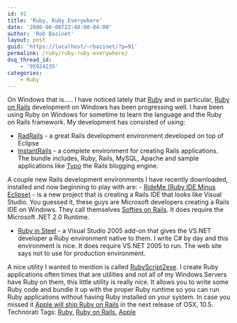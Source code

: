 ```yaml
---
id: 91
title: 'Ruby, Ruby Everywhere'
date: '2006-08-08T22:40:00-04:00'
author: 'Rob Bazinet'
layout: post
guid: 'https://localhost/~rbazinet/?p=91'
permalink: /ruby/ruby-ruby-everywhere/
dsq_thread_id:
    - '95924235'
categories:
    - Ruby
---
```


On Windows that is..... I have noticed lately that [Ruby](https://www.ruby-lang.org/en/) and in particular, [Ruby on Rails](https://www.rubyonrails.org) development on Windows has been progressing well. I have been using Ruby on Windows for sometime to learn the language and the Ruby on Rails framework. My development has consisted of using:

- [RadRails](https://www.radrails.org/) - a great Rails development environment developed on top of Eclipse
- [InstantRails](https://instantrails.rubyforge.org/wiki/wiki.pl) - a complete environment for creating Rails applications. The bundle includes, Ruby, Rails, MySQL, Apache and sample applications like [Typo](https://www.typosphere.org/) the Rails blogging engine.
 
 A couple new Rails development environments I have recently downloaded, installed and now beginning to play with are: - [RideMe (Ruby IDE Minus Eclipse)](https://www.projectrideme.com/) - is a new project that is creating a Rails IDE that looks like Visual Studio. You guessed it, these guys are Microsoft developers creating a Rails IDE on Windows. They call themselves [Softies on Rails](https://softiesonrails.com/). It does require the Microsoft .NET 2.0 Runtime.
- [Ruby in Steel](https://www.sapphiresteel.com/) - a Visual Studio 2005 add-on that gives the VS.NET developer a Ruby environment native to them. I write C# by day and this environment is nice. It does require VS.NET 2005 to run. The web site says not to use for production environment.
 
 A nice utility I wanted to mention is called [RubyScript2exe](https://rubyforge.org/projects/rubyscript2exe/). I create Ruby applications often times that are utilities and not all of my Windows Servers have Ruby on them, this little utility is really nice. It allows you to write some Ruby code and bundle it up with the proper Ruby runtime so you can run Ruby applications without having Ruby installed on your system. In case you missed it [Apple will ship Ruby on Rails](https://www.apple.com/server/macosx/leopard/more.html) in the next release of OSX, 10.5. Technorati Tags: [Ruby](https://technorati.com/tag/Ruby), [Ruby on Rails](https://technorati.com/tag/Ruby%20on%20Rails), [Apple](https://technorati.com/tag/Apple)